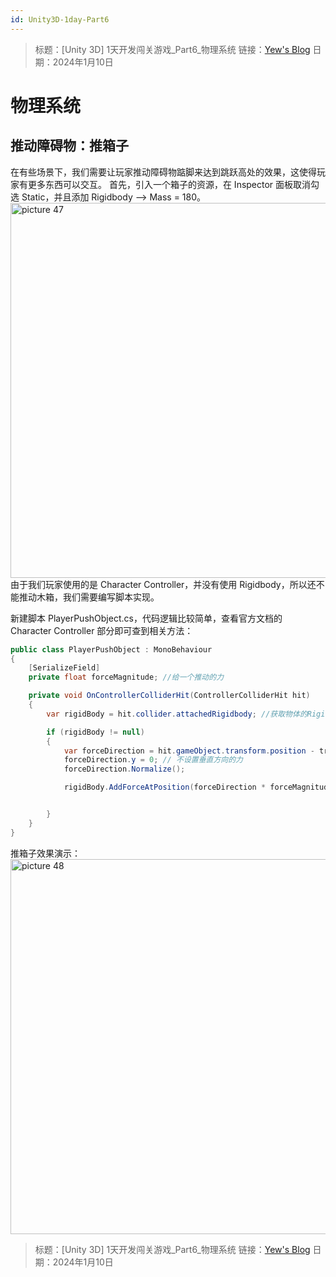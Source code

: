 ```yaml
---
id: Unity3D-1day-Part6
---
```


> 标题：[Unity 3D] 1天开发闯关游戏_Part6_物理系统
> 链接：[Yew's Blog](http://ley.asia/)
> 日期：2024年1月10日

<!-- 图库：https://cdn.jsdelivr.net/gh/LeonYew-SWPU/FileTem@main -->

# 物理系统
## 推动障碍物：推箱子
在有些场景下，我们需要让玩家推动障碍物踮脚来达到跳跃高处的效果，这使得玩家有更多东西可以交互。
首先，引入一个箱子的资源，在 Inspector 面板取消勾选 Static，并且添加 Rigidbody --> Mass = 180。
<img alt="picture 47" src="https://cdn.jsdelivr.net/gh/LeonYew-SWPU/FileTem@main/imgs/2024/01/20240112-024855.jpg" width="600" />  
由于我们玩家使用的是 Character Controller，并没有使用 Rigidbody，所以还不能推动木箱，我们需要编写脚本实现。

新建脚本 PlayerPushObject.cs，代码逻辑比较简单，查看官方文档的 Character Controller 部分即可查到相关方法：
```cs
public class PlayerPushObject : MonoBehaviour
{
    [SerializeField]
    private float forceMagnitude; //给一个推动的力

    private void OnControllerColliderHit(ControllerColliderHit hit)
    {
        var rigidBody = hit.collider.attachedRigidbody; //获取物体的Rigidbody组件

        if (rigidBody != null)
        {
            var forceDirection = hit.gameObject.transform.position - transform.position; // 计算力的方向
            forceDirection.y = 0; // 不设置垂直方向的力
            forceDirection.Normalize();

            rigidBody.AddForceAtPosition(forceDirection * forceMagnitude, transform.position, ForceMode.Impulse); // Impulse 脉冲，持续施加


        }
    }
}
```

推箱子效果演示：
<img alt="picture 48" src="https://cdn.jsdelivr.net/gh/LeonYew-SWPU/FileTem@main/imgs/2024/01/20240112-030657.gif" width="600" />  




> 标题：[Unity 3D] 1天开发闯关游戏_Part6_物理系统
> 链接：[Yew's Blog](http://ley.asia/)
> 日期：2024年1月10日